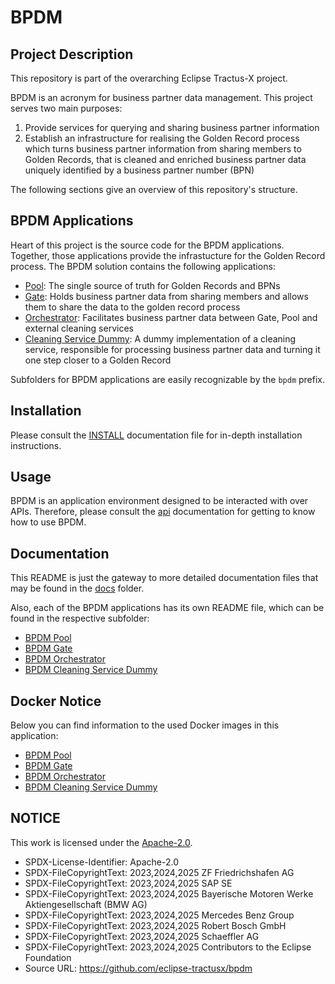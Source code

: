 # BPDM

## Project Description

This repository is part of the overarching Eclipse Tractus-X project.

BPDM is an acronym for business partner data management.
This project serves two main purposes:

1. Provide services for querying and sharing business partner information
2. Establish an infrastructure for realising the Golden Record process which turns business partner information from sharing members to Golden Records, that is
   cleaned and enriched business partner data uniquely identified by a business partner number (BPN)

The following sections give an overview of this repository's structure.

## BPDM Applications

Heart of this project is the source code for the BPDM applications.
Together, those applications provide the infrastucture for the Golden Record process.
The BPDM solution contains the following applications:

- [Pool](bpdm-pool): The single source of truth for Golden Records and BPNs
- [Gate](bpdm-gate): Holds business partner data from sharing members and allows them to share the data to the golden record process
- [Orchestrator](bpdm-orchestrator): Facilitates business partner data between Gate, Pool and external cleaning services
- [Cleaning Service Dummy](bpdm-cleaning-service-dummy): A dummy implementation of a cleaning service, responsible for processing business partner data and
  turning it one step closer to a Golden Record

Subfolders for BPDM applications are easily recognizable by the `bpdm` prefix.

## Installation

Please consult the [INSTALL](INSTALL.md) documentation file for in-depth installation instructions.

## Usage

BPDM is an application environment designed to be interacted with over APIs.
Therefore, please consult the [api](docs/api/README.md) documentation for getting to know how to use BPDM.

## Documentation

This README is just the gateway to more detailed documentation files that may be found in the [docs](docs) folder.

Also, each of the BPDM applications has its own README file, which can be found in the respective subfolder:

- [BPDM Pool](bpdm-pool/README.md)
- [BPDM Gate](bpdm-gate/README.md)
- [BPDM Orchestrator](bpdm-orchestrator/README.md)
- [BPDM Cleaning Service Dummy](bpdm-cleaning-service-dummy/README.md)

## Docker Notice

Below you can find information to the used Docker images in this application:

- [BPDM Pool](docker/pool/DOCKER_NOTICE.md)
- [BPDM Gate](docker/gate/DOCKER_NOTICE.md)
- [BPDM Orchestrator](docker/orchestrator/DOCKER_NOTICE.md)
- [BPDM Cleaning Service Dummy](docker/cleaning-service-dummy/DOCKER_NOTICE.md)

## NOTICE

This work is licensed under the [Apache-2.0](https://www.apache.org/licenses/LICENSE-2.0).

- SPDX-License-Identifier: Apache-2.0
- SPDX-FileCopyrightText: 2023,2024,2025 ZF Friedrichshafen AG
- SPDX-FileCopyrightText: 2023,2024,2025 SAP SE
- SPDX-FileCopyrightText: 2023,2024,2025 Bayerische Motoren Werke Aktiengesellschaft (BMW AG)
- SPDX-FileCopyrightText: 2023,2024,2025 Mercedes Benz Group
- SPDX-FileCopyrightText: 2023,2024,2025 Robert Bosch GmbH
- SPDX-FileCopyrightText: 2023,2024,2025 Schaeffler AG
- SPDX-FileCopyrightText: 2023,2024,2025 Contributors to the Eclipse Foundation
- Source URL: <https://github.com/eclipse-tractusx/bpdm>
